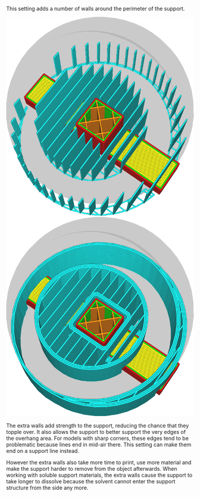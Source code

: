 This setting adds a number of walls around the perimeter of the support.

![No extra walls](../images/support_wall_count_0.png)
![3 extra walls](../images/support_wall_count_3.png)

The extra walls add strength to the support, reducing the chance that they topple over. It also allows the support to better support the very edges of the overhang area. For models with sharp corners, these edges tend to be problematic because lines end in mid-air there. This setting can make them end on a support line instead.

However the extra walls also take more time to print, use more material and make the support harder to remove from the object afterwards. When working with soluble support materials, the extra walls cause the support to take longer to dissolve because the solvent cannot enter the support structure from the side any more.